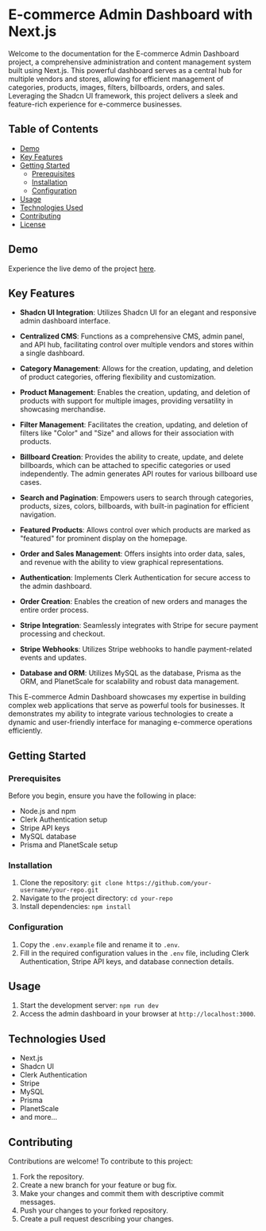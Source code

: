 # E-commerce Admin Dashboard with Next.js


Welcome to the documentation for the E-commerce Admin Dashboard project, a comprehensive administration and content management system built using Next.js. This powerful dashboard serves as a central hub for multiple vendors and stores, allowing for efficient management of categories, products, images, filters, billboards, orders, and sales. Leveraging the Shadcn UI framework, this project delivers a sleek and feature-rich experience for e-commerce businesses.

## Table of Contents

- [Demo](#demo)
- [Key Features](#key-features)
- [Getting Started](#getting-started)
  - [Prerequisites](#prerequisites)
  - [Installation](#installation)
  - [Configuration](#configuration)
- [Usage](#usage)
- [Technologies Used](#technologies-used)
- [Contributing](#contributing)
- [License](#license)

## Demo

Experience the live demo of the project [here](https://ecommerce-admin-nextjs-two.vercel.app/).

## Key Features

- **Shadcn UI Integration**: Utilizes Shadcn UI for an elegant and responsive admin dashboard interface.

- **Centralized CMS**: Functions as a comprehensive CMS, admin panel, and API hub, facilitating control over multiple vendors and stores within a single dashboard.

- **Category Management**: Allows for the creation, updating, and deletion of product categories, offering flexibility and customization.

- **Product Management**: Enables the creation, updating, and deletion of products with support for multiple images, providing versatility in showcasing merchandise.

- **Filter Management**: Facilitates the creation, updating, and deletion of filters like "Color" and "Size" and allows for their association with products.

- **Billboard Creation**: Provides the ability to create, update, and delete billboards, which can be attached to specific categories or used independently. The admin generates API routes for various billboard use cases.

- **Search and Pagination**: Empowers users to search through categories, products, sizes, colors, billboards, with built-in pagination for efficient navigation.

- **Featured Products**: Allows control over which products are marked as "featured" for prominent display on the homepage.

- **Order and Sales Management**: Offers insights into order data, sales, and revenue with the ability to view graphical representations.

- **Authentication**: Implements Clerk Authentication for secure access to the admin dashboard.

- **Order Creation**: Enables the creation of new orders and manages the entire order process.

- **Stripe Integration**: Seamlessly integrates with Stripe for secure payment processing and checkout.

- **Stripe Webhooks**: Utilizes Stripe webhooks to handle payment-related events and updates.

- **Database and ORM**: Utilizes MySQL as the database, Prisma as the ORM, and PlanetScale for scalability and robust data management.

This E-commerce Admin Dashboard showcases my expertise in building complex web applications that serve as powerful tools for businesses. It demonstrates my ability to integrate various technologies to create a dynamic and user-friendly interface for managing e-commerce operations efficiently.

## Getting Started

### Prerequisites

Before you begin, ensure you have the following in place:

- Node.js and npm
- Clerk Authentication setup
- Stripe API keys
- MySQL database
- Prisma and PlanetScale setup

### Installation

1. Clone the repository: `git clone https://github.com/your-username/your-repo.git`
2. Navigate to the project directory: `cd your-repo`
3. Install dependencies: `npm install`

### Configuration

1. Copy the `.env.example` file and rename it to `.env`.
2. Fill in the required configuration values in the `.env` file, including Clerk Authentication, Stripe API keys, and database connection details.

## Usage

1. Start the development server: `npm run dev`
2. Access the admin dashboard in your browser at `http://localhost:3000`.

## Technologies Used

- Next.js
- Shadcn UI
- Clerk Authentication
- Stripe
- MySQL
- Prisma
- PlanetScale
- and more...

## Contributing

Contributions are welcome! To contribute to this project:

1. Fork the repository.
2. Create a new branch for your feature or bug fix.
3. Make your changes and commit them with descriptive commit messages.
4. Push your changes to your forked repository.
5. Create a pull request describing your changes.

